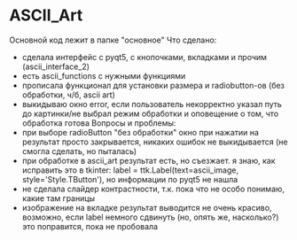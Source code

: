 # ASCII_Art
Основной код лежит в папке "основное"
Что сделано:
* сделала интерфейс с pyqt5, с кнопочками, вкладками и прочим (ascii_interface_2)
* есть ascii_functions с нужными функциями
* прописала функционал для установки размера и radiobutton-ов (без обработки, ч/б, ascii art)
* выкидываю окно error, если пользователь некорректно указал путь до картинки/не выбрал режим обработки и оповещение о том, что обработка готова
Вопросы и проблемы:
* при выборе radioButton "без обработки" окно при нажатии на результат просто закрывается, никаких ошибок не выкидывается (не смогла сделать, но пыталась)
* при обработке в ascii_art результат есть, но съезжает. я знаю, как исправить это в tkinter: label = ttk.Label(text=ascii_image, style='Style.TButton'), но информации по pyqt5 не нашла
* не сделала слайдер контрастности, т.к. пока что не особо понимаю, какие там границы
* изображение на вкладке результат выводится не очень красиво, возможно, если label немного сдвинуть (но, опять же, насколько?) это поправится, пока не пробовала

